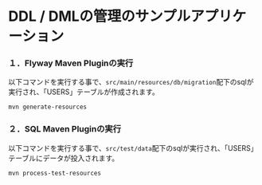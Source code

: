 # DDL / DMLの管理のサンプルアプリケーション

### １．Flyway Maven Pluginの実行

以下コマンドを実行する事で、`src/main/resources/db/migration`配下のsqlが実行され、「USERS」テーブルが作成されます。

```bash
mvn generate-resources
```

### ２．SQL Maven Pluginの実行

以下コマンドを実行する事で、`src/test/data`配下のsqlが実行され、「USERS」テーブルにデータが投入されます。

```bash
mvn process-test-resources
```
